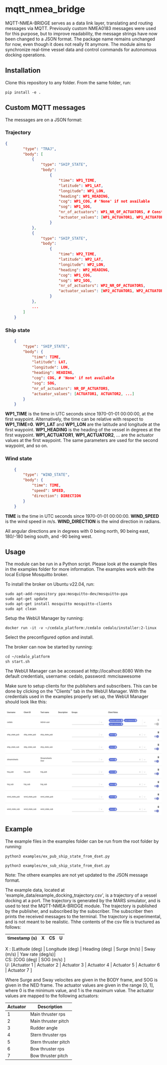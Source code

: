 # mqtt_nmea_bridge
MQTT-NMEA-BRIDGE serves as a data link layer, translating and routing messages via MQTT. Previously custom NMEA0183 messages were used for this purpose, but to improve readability, the message strings have now been changed to a JSON format. The package name remains unchanged for now, even though it does not really fit anymore. The module aims to synchronize real-time vessel data and control commands for autonomous docking operations.


## Installation

Clone this repository to any folder. From the same folder, run:
```
pip install -e .
```

## Custom MQTT messages
The messages are on a JSON format:


### Trajectory
```JSON
{
        "type": "TRAJ",
        "body": [
            {
                "type": "SHIP_STATE",
                "body":
                    {
                        "time": WP1_TIME,
                        "latitude": WP1_LAT,
                        "longitude": WP1_LON,
                        "heading": WP1_HEADING,
                        "cog": WP1_COG, # 'None' if not available
                        "sog": WP1_SOG,
                        "nr_of_actuators": WP1_NR_OF_ACTUATORS, # Constant for all waypoints
                        "actuator_values": [WP1_ACTUATOR1, WP1_ACTUATOR2, ...]
                    }
            },
            {
                "type": "SHIP_STATE",
                "body":
                    {
                        "time": WP2_TIME,
                        "latitude": WP2_LAT,
                        "longitude": WP2_LON,
                        "heading": WP2_HEADING,
                        "cog": WP1_COG,
                        "sog": WP2_SOG,
                        "nr_of_actuators": WP2_NR_OF_ACTUATORS,
                        "actuator_values": [WP2_ACTUATOR1, WP2_ACTUATOR2, ...]
                    }
            },
            ...
        ]
    }
```


### Ship state
```JSON
    {
        "type": "SHIP_STATE",
        "body": {
            "time": TIME,
            "latitude": LAT,
            "longitude": LON,
            "heading": HEADING,
            "cog": COG, # 'None' if not available
            "sog": SOG,
            "nr_of_actuators": NR_OF_ACTUATORS,
            "actuator_values": [ACTUATOR1, ACTUATOR2, ...]
        }
    }
```

**WP1_TIME** is the time in UTC seconds since 1970-01-01 00:00:00, at the first waypoint. Alternatively, the time can be relative with respect to **WP1_TIME=0**. **WP1_LAT** and **WP1_LON** are the latitude and longitude at the first waypoint. **WP1_HEADING** is the heading of the vessel in degrees at the first waypoint. **WP1_ACTUATOR1**, **WP1_ACTUATOR2**, ... are the actuator values at the first waypoint. The same parameters are used for the second waypoint, and so on.

### Wind state
```JSON
    {
        "type": "WIND_STATE",
        "body": {
            "time": TIME,
            "speed": SPEED,
            "direction": DIRECTION
        }
    }
```

**TIME** is the time in UTC seconds since 1970-01-01 00:00:00. **WIND_SPEED** is the wind speed in m/s. **WIND_DIRECTION** is the wind direction in radians.

All angular directions are in degrees with 0 being north, 90 being east, 180/-180 being south, and -90 being west.

## Usage
The module can be run in a Python script. Please look at the example files in the examples folder for more information.
The examples work with the local Eclipse Mosquitto broker. 

To install the broker on Ubuntu v22.04, run:
```shell
sudo apt-add-repository ppa:mosquitto-dev/mosquitto-ppa
sudo apt-get update
sudo apt-get install mosquitto mosquitto-clients
sudo apt clean
```

Setup the WebUI Manager by running:
```shell
docker run -it -v ~/cedalo_platform:/cedalo cedalo/installer:2-linux
```
Select the preconfigured option and install.

The broker can now be started by running:
```shell
cd ~/cedalo_platform
sh start.sh
```

The WebUI Manager can be accessed at http://localhost:8080
With the default credentials, username: cedalo, password: mmcisawesome

Make sure to setup clients for the publishers and subscribers. This can be done by clicking on the "Clients" tab in the WebUI Manager. With the credentials used in the examples properly set up, the WebUI Manager should look like this:

![Alt text](figures/WebUI_credentials.png)


## Example
The example files in the examples folder can be run from the root folder by running:

```shell
python3 examples/ex_pub_ship_state_from_dset.py
```

```shell
python3 examples/ex_sub_ship_state_from_dset.py
```

Note: The othere examples are not yet updated to the JSON message format.

The example data, located at 'example_data/example_docking_trajectory.csv', is a trajectory of a vessel docking at a port. The trajectory is generated by the MARS simulator, and is used to test the MQTT-NMEA-BRIDGE module. The trajectory is published by the publisher, and subscribed by the subscriber. The subscriber then prints the received messages to the terminal. The trajectory is experimental, and is not meant to be realistic. Thhe contents of the csv file is tructured as follows:


| timestamp (s) | X | CS | U |
| --- | --- | --- | --- |


X : [Latitude (deg) | Longitude (deg) | Heading (deg) | Surge (m/s) | Sway (m/s) | Yaw rate (deg/s)] \
CS: [COG (deg) | SOG (m/s) ] \
U: [Actuator 1 | Actuator 2 | Actuator 3 | Actuator 4 | Actuator 5 | Actuator 6 | Actuator 7 ]


Where Surge and Sway velocites are given in the BODY frame, and SOG is given in the NED frame. The actuator values are given in the range [0, 1], where 0 is the minimum value, and 1 is the maximum value. The actuator values are mapped to the following actuators:

| Actuator | Description |
| --- | --- |
| 1 | Main thruster rps |
| 2 | Main thruster pitch |
| 3 | Rudder angle |
| 4 | Stern thruster rps |
| 5 | Stern thruster pitch |
| 6 | Bow thruster rps |
| 7 | Bow thruster pitch |
